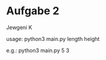 Aufgabe 2
===============
Jewgeni K

usage:
python3 main.py length height

e.g.:
python3 main.py 5 3